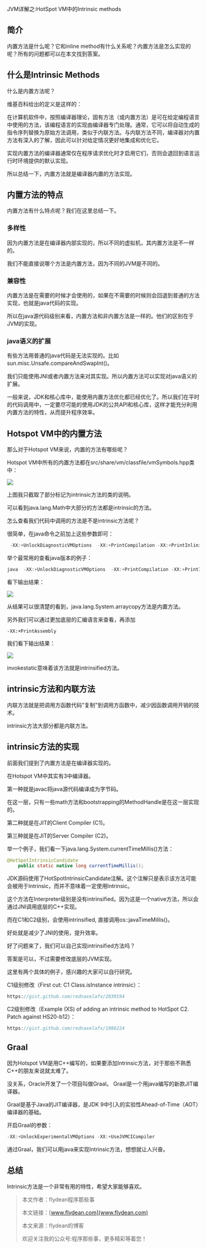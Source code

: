 JVM详解之:HotSpot VM中的Intrinsic methods

## 简介

内置方法是什么呢？它和inline method有什么关系呢？内置方法是怎么实现的呢？所有的问题都可以在本文找到答案。

## 什么是Intrinsic Methods

什么是内置方法呢？

维基百科给出的定义是这样的：

在计算机软件中，按照编译器理论，固有方法（或内置方法）是可在给定编程语言中使用的方法，该编程语言的实现由编译器专门处理。通常，它可以将自动生成的指令序列替换为原始方法调用，类似于内联方法。与内联方法不同，编译器对内置方法有深入的了解，因此可以针对给定情况更好地集成和优化它。

实现内置方法的编译器通常仅在程序请求优化时才启用它们，否则会退回到语言运行时环境提供的默认实现。

所以总结一下，内置方法就是编译器内置的方法实现。

## 内置方法的特点

内置方法有什么特点呢？我们在这里总结一下。

### 多样性
   
因为内置方法是在编译器内部实现的，所以不同的虚拟机，其内置方法是不一样的。

我们不能直接说哪个方法是内置方法，因为不同的JVM是不同的。

### 兼容性

内置方法是在需要的时候才会使用的，如果在不需要的时候则会回退到普通的方法实现，也就是java代码的实现。

所以在java源代码级别来看，内置方法和非内置方法是一样的。他们的区别在于JVM的实现。

### java语义的扩展

有些方法用普通的java代码是无法实现的。比如sun.misc.Unsafe.compareAndSwapInt()。 

我们只能使用JNI或者内置方法来对其实现。所以内置方法可以实现对java语义的扩展。

一般来说，JDK和核心库中，能使用内置方法优化都已经优化了。所以我们在平时的代码调用中，一定要尽可能的使用JDK的公共API和核心库，这样才能充分利用内置方法的特性，从而提升程序效率。

## Hotspot VM中的内置方法

那么对于Hotspot VM来说，内置的方法有哪些呢？

Hotspot VM中所有的内置方法都在src/share/vm/classfile/vmSymbols.hpp类中：

![](https://img-blog.csdnimg.cn/20200625173025105.png?x-oss-process=image/watermark,type_ZmFuZ3poZW5naGVpdGk,shadow_0,text_aHR0cDovL3d3dy5mbHlkZWFuLmNvbQ==,size_35,color_8F8F8F,t_70)

上图我只截取了部分标记为intrinsic方法的类的说明。

可以看到java.lang.Math中大部分的方法都是intrinsic的方法。

怎么查看我们代码中调用的方法是不是intrinsic方法呢？

很简单，在java命令之前加上这些参数即可：

~~~java
 -XX:+UnlockDiagnosticVMOptions  -XX:+PrintCompilation -XX:+PrintInlining
~~~

举个最常用的查看java版本的例子：

~~~java
java  -XX:+UnlockDiagnosticVMOptions  -XX:+PrintCompilation -XX:+PrintInlining  version
~~~

看下输出结果：

![](https://img-blog.csdnimg.cn/20200625173513830.png?x-oss-process=image/watermark,type_ZmFuZ3poZW5naGVpdGk,shadow_0,text_aHR0cDovL3d3dy5mbHlkZWFuLmNvbQ==,size_35,color_8F8F8F,t_70)

从结果可以很清楚的看到，java.lang.System.arraycopy方法是内置方法。

另外我们可以通过更加底层的汇编语言来查看，再添加

~~~
-XX:+PrintAssembly
~~~

我们看下输出结果：

![](https://img-blog.csdnimg.cn/2020062517531637.png?x-oss-process=image/watermark,type_ZmFuZ3poZW5naGVpdGk,shadow_0,text_aHR0cDovL3d3dy5mbHlkZWFuLmNvbQ==,size_35,color_8F8F8F,t_70)

invokestatic意味着该方法就是intrinsified方法。

## intrinsic方法和内联方法

内联方法就是把调用方函数代码"复制"到调用方函数中，减少因函数调用开销的技术。

intrinsic方法大部分都是内联方法。

## intrinsic方法的实现

前面我们提到了内置方法是在编译器实现的。

在Hotspot VM中其实有3中编译器。

第一种就是javac将java源代码编译成为字节码。

在这一层，只有一些math方法和bootstrapping的MethodHandle是在这一层实现的。

第二种就是在JIT的Client Compiler (C1)。 

第三种就是在JIT的Server Compiler (C2)。

举一个例子，我们看一下java.lang.System.currentTimeMillis()方法：

~~~java
@HotSpotIntrinsicCandidate
    public static native long currentTimeMillis();
~~~

JDK源码使用了HotSpotIntrinsicCandidate注解。这个注解只是表示该方法可能会被用于Intrinsic，而并不意味着一定使用Intrinsic。

这个方法在Interpreter级别是没有intrinsified。因为这是一个native方法，所以会通过JNI调用底层的C++实现。

而在C1和C2级别，会使用intrinsified, 直接调用os::javaTimeMillis()。

好处就是减少了JNI的使用，提升效率。

好了问题来了，我们可以自己实现intrinsified方法吗？

答案是可以，不过需要修改底层的JVM实现。

这里有两个具体的例子，感兴趣的大家可以自行研究。

C1级别修改（First cut: C1 Class.isInstance intrinsic）：

~~~java
https://gist.github.com/rednaxelafx/2830194
~~~

C2级别修改（Example (XS) of adding an intrinsic method to HotSpot C2. Patch against HS20-b12）：

~~~java
https://gist.github.com/rednaxelafx/1986224
~~~

## Graal

因为Hotspot VM是用C++编写的，如果要添加Intrinsic方法，对于那些不熟悉C++的朋友来说就太难了。

没关系，Oracle开发了一个项目叫做Graal。 Graal是一个用java编写的新款JIT编译器。

Graal是基于Java的JIT编译器，是JDK 9中引入的实验性Ahead-of-Time（AOT）编译器的基础。

开启Graal的参数：

~~~java
-XX:+UnlockExperimentalVMOptions -XX:+UseJVMCICompiler
~~~

通过Graal，我们可以用java来实现Intrinsic方法，想想就让人兴奋。

## 总结

Intrinsic方法是一个非常有用的特性，希望大家能够喜欢。

> 本文作者：flydean程序那些事
> 
> 本文链接：[www.flydean.com](www.flydean.com)
> 
> 本文来源：flydean的博客
> 
> 欢迎关注我的公众号:程序那些事，更多精彩等着您！



















